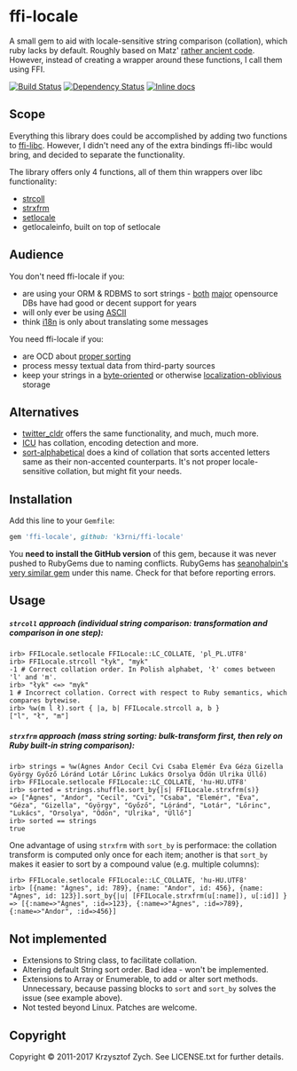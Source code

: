 ffi-locale
==========

A small gem to aid with locale-sensitive string comparison (collation), which ruby lacks by default. Roughly based on
Matz' [rather ancient code](http://www.justskins.com/forums/ruby-talk-newbie-locale-8419.html). 
However, instead of creating a wrapper around these functions, I call them using FFI.

[![Build Status](https://travis-ci.org/k3rni/ffi-locale.svg)](https://travis-ci.org/k3rni/ffi-locale) [![Dependency Status](https://gemnasium.com/k3rni/ffi-locale.svg)](https://gemnasium.com/k3rni/ffi-locale) [![Inline docs](http://inch-ci.org/github/k3rni/ffi-locale.svg?branch=master)](http://inch-ci.org/github/k3rni/ffi-locale)

Scope
-----

Everything this library does could be accomplished by adding two functions to [ffi-libc](https://github.com/postmodern/ffi-libc).
However, I didn't need any of the extra bindings ffi-libc would bring, and decided to separate the functionality.

The library offers only 4 functions, all of them thin wrappers over libc functionality:

* [strcoll](http://www.gnu.org/software/libc/manual/html_node/Collation-Functions.html)
* [strxfrm](http://www.gnu.org/software/libc/manual/html_node/Collation-Functions.html)
* [setlocale](http://www.gnu.org/software/libc/manual/html_node/Setting-the-Locale.html)
* getlocaleinfo, built on top of setlocale

Audience
--------

You don't need ffi-locale if you:

* are using your ORM & RDBMS to sort strings - [both](http://www.postgresql.org/docs/9.2/static/collation.html) [major](http://dev.mysql.com/doc/refman/5.0/en/charset-table.html) opensource DBs have had good or decent support for years
* will only ever be using [ASCII](https://github.com/pda/roflbalt)
* think [i18n](http://github.com/svenfuchs/i18n) is only about translating some messages

You need ffi-locale if you:

* are OCD about [proper sorting](http://www.unicode.org/reports/tr10/)
* process messy textual data from third-party sources
* keep your strings in a [byte-oriented](http://redis.io/) or otherwise [localization-oblivious](http://docs.mongodb.org/manual/core/document/#string) storage

Alternatives
------------

* [twitter_cldr](https://github.com/twitter/twitter-cldr-rb#sorting-collation) offers the same functionality, and much, much more.
* [ICU](https://github.com/jarib/ffi-icu) has collation, encoding detection and more.
* [sort-alphabetical](http://github.com/grosser/sort_alphabetical) does a kind of collation that sorts accented letters same as their non-accented counterparts. It's not proper locale-sensitive collation, but might fit your needs.

Installation
-----

Add this line to your `Gemfile`:

```ruby
gem 'ffi-locale', github: 'k3rni/ffi-locale'
```

You **need to install the GitHub version** of this gem, because it was never pushed to RubyGems due to naming conflicts. RubyGems has [seanohalpin's very similar gem](https://github.com/seanohalpin/ffi-locale) under this name. Check for that before reporting errors.

Usage
-----

##### `strcoll` approach (individual string comparison: transformation and comparison in one step):

    irb> FFILocale.setlocale FFILocale::LC_COLLATE, 'pl_PL.UTF8'
    irb> FFILocale.strcoll "łyk", "myk"
    -1 # Correct collation order. In Polish alphabet, 'ł' comes between 'l' and 'm'.
    irb> "łyk" <=> "myk"
    1 # Incorrect collation. Correct with respect to Ruby semantics, which compares bytewise.
    irb> %w(m l ł).sort { |a, b| FFILocale.strcoll a, b }
    ["l", "ł", "m"]

##### `strxfrm` approach (mass string sorting: bulk-transform first, then rely on Ruby built-in string comparison):

    irb> strings = %w(Ágnes Andor Cecil Cvi Csaba Elemér Éva Géza Gizella György Győző Lóránd Lotár Lőrinc Lukács Orsolya Ödön Ulrika Üllő)
    irb> FFILocale.setlocale FFILocale::LC_COLLATE, 'hu-HU.UTF8'
    irb> sorted = strings.shuffle.sort_by{|s| FFILocale.strxfrm(s)}
    => ["Ágnes", "Andor", "Cecil", "Cvi", "Csaba", "Elemér", "Éva", "Géza", "Gizella", "György", "Győző", "Lóránd", "Lotár", "Lőrinc", "Lukács", "Orsolya", "Ödön", "Ulrika", "Üllő"]
    irb> sorted == strings
    true

One advantage of using `strxfrm` with `sort_by` is performace: the collation transform is computed only once for each item; another is that `sort_by` makes it easier to sort by a compound value (e.g. multiple columns):

    irb> FFILocale.setlocale FFILocale::LC_COLLATE, 'hu-HU.UTF8'
    irb> [{name: "Ágnes", id: 789}, {name: "Andor", id: 456}, {name: "Ágnes", id: 123}].sort_by{|u| [FFILocale.strxfrm(u[:name]), u[:id]] }
    => [{:name=>"Ágnes", :id=>123}, {:name=>"Ágnes", :id=>789}, {:name=>"Andor", :id=>456}]

Not implemented
---------------

* Extensions to String class, to facilitate collation.
* Altering default String sort order. Bad idea - won't be implemented.
* Extensions to Array or Enumerable, to add or alter sort methods. Unnecessary, because passing 
  blocks to `sort` and `sort_by` solves the issue (see example above).
* Not tested beyond Linux. Patches are welcome.
     
Copyright
---------

Copyright © 2011-2017 Krzysztof Zych. See LICENSE.txt for
further details.

